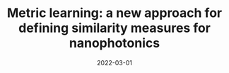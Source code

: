 ---
title: "Metric learning: a new approach for defining similarity measures for nanophotonics"
collection: publications
pubtype: 'Conference'
permalink: /publication/2022-03-01-aps-metric-learning
date: 2022-03-01
venue: 'Bulletin of the American Physical Society (APS March Meeting 2022)'
paperurl: 'https://meetings.aps.org/Meeting/MAR22/Session/A24.3'
citation: 'M Zandehshahvar, Y Kiarashinejad, M Hadighejavani, M Zhu, *Daqian Bao*, A Adibi. (2022). "Metric learning: a new approach for defining similarity measures for nanophotonics." <i>Bulletin of the American Physical Society</i>, APS March Meeting 2022, Abstract A24.00003.'
---